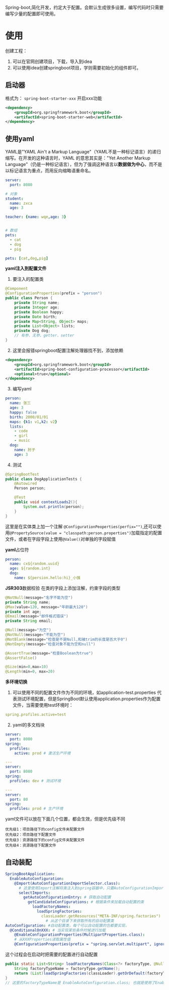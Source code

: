 Spring-boot,简化开发，约定大于配置。会默认生成很多设置，编写代码时只需要编写少量的配置即可使用。
# 使用
创建工程：
1. 可以在官网创建项目，下载，导入到idea
2. 可以使用idea创建springboot项目，学则需要初始化的组件即可。

## 启动器
格式为： `spring-boot-starter-xxx` 开启xxx功能
```xml
<dependency>
    <groupId>org.springframework.boot</groupId>
    <artifactId>spring-boot-starter-web</artifactId>
</dependency>
```

## 使用yaml
YAML是"YAML Ain't a Markup Language"（YAML不是一种标记语言）的递归缩写。在开发的这种语言时，YAML 的意思其实是："Yet Another Markup Language"（仍是一种标记语言），但为了强调这种语言以**数据做为中心**，而不是以标记语言为重点，而用反向缩略语重命名。

```yaml
server:
  port: 8080

# 对象
student:
  name: zxca
  age: 3

teacher: {name: wqe,age: 3}


# 数组
pets:
  - cat
  - dog
  - pig

pets: [cat,dog,pig]
```

**yaml注入到配置文件**

1. 要注入的配置类
```java
@Component
@ConfigurationProperties(prefix = "person")
public class Person {
    private String name;
    private Integer age;
    private Boolean happy;
    private Date birth;
    private Map<String, Object> maps;
    private List<Object> lists;
    private Dog dog;
    // 有参、无参、getter、setter
}
```
2. 这里会报错springboot配置注解处理器找不到，添加依赖
```xml
<dependency>
    <groupId>org.springframework.boot</groupId>
    <artifactId>spring-boot-configuration-processor</artifactId>
    <optional>true</optional>
</dependency>
```
3. 编写yaml
```yaml
person:
  name: 张三
  age: 3
  happy: false
  birth: 2000/01/01
  maps: {k1: v1,k2: v2}
  lists:
    - code
    - girl
    - music
  dog:
    name: 肘子
    age: 3
```
4. 测试
```java
@SpringBootTest
public class DogApplicationTests {
    @Autowired
    Person person;

    @Test
    public void contextLoads2(){
        System.out.println(person);
    }
}
```
这里是在实体类上加一个注解 `@ConfigurationPeoperties(perfix="")`,还可以使用`@PropertySource(value = "classpath:person.properties")`加载指定的配置文件，或者在字段字段上使用`@Value()`对单独的字段赋值

**yaml**占位符
```yaml
person:
  name: cx${random.uuid}
  age: ${random.int}
  dog:
    name: ${persion.hello:hi}_小强
```

**JSR303**数据校验
在类的字段上添加注解，约束字段的类型
```java
@NotNull(message="名字不能为空")
private String name;
@Max(value=120, message="年龄最大120")
private int age;
@Email(message="邮件格式错误")
private String email;

@Null(message="为空")
@NotNull(message="不能为空")
@NotBlank(message="检查是不是Null,和被trim的长度是否大于0")
@NotEmpty(message="检查对象不能为空和null")

@AssertTrue(message="检查Boolean为true")
@AssertFalse()

@Size(min=0,max=10)
@Length(min=0, max=20)
```

**多环境切换**
1. 可以使用不同的配置文件作为不同的环境，如application-test.properties 代表测试环境配置，但是SpringBoot默认使用application.properties作为配置文件，当需要使用test环境时：
```yaml
spring.profiles.active=test
```
2. yaml的多文档块

```yaml
server: 
  port: 8080
spring:
  profiles:
    active: prod # 激活生产环境

---
server:
  port: 8080
spring:
  profiles: dev # 测试环境

---
server: 
  port: 80
spring:
  profiles: prod # 生产环境
```

yaml文件可以放在下面几个位置，都会生效，但是优先级不同
```plain
优先级1：项目路径下的config文件夹配置文件
优先级2：项目路径下配置文件
优先级3：资源路径下的config文件夹配置文件
优先级4：资源路径下配置文件
```

## 自动装配
```yaml
SpringBootApplication:
  EnableAutoConfiguration:
    @Import(AutoConfigurationImportSelector.class):
      # 这里使用Import注解将类注入到spring容器中，只要AutoConfigurationImportSelector实现ImportSelector或者ImportBeanDefinitionRegistrar即可
      selectImports:
        getAutoConfigurationEntry: # 获取自动配置
          getCandidateConfigurations: # 根据条件来加载自动配置的类
            loadFactoryNames:
              loadSpringFactories:
                classLoader.getResources("META-INF/spring.factories")
                  # 从这个目录下来获取所有的自动配置类
AutoConfiguration: #自动配置类，每个可以自动配置的包都要实现，
  @ConditionalOnXXX: # 当实现某些条件时候进行加载
    @EnableConfigurationProperties(MultipartProperties.class):
    # 从XXXProperties读取属性值
    @ConfigurationProperties(prefix = "spring.servlet.multipart", ignoreUnknownFields = false): #前缀为spring.servlet.multipart，在yaml文件中可以通过这个前缀修改其中的字段属性
```
这个过程会在启动时把需要的配置进行自动配置

```java
public static List<String> loadFactoryNames(Class<?> factoryType, @Nullable ClassLoader classLoader) {
    String factoryTypeName = factoryType.getName();
    return (List)loadSpringFactories(classLoader).getOrDefault(factoryTypeName, Collections.emptyList());
}
// 这里的factoryTypeName是 EnableAutoConfiguration.class; 也就是使用了EnableAutoConfiguration注解的类
```